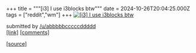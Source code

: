 +++
title = """[i3] I use i3blocks btw"""
date = 2024-10-26T20:04:25.000Z
tags = ["reddit","wm"]
+++
[![[i3] I use i3blocks btw](https://b.thumbs.redditmedia.com/aHc2ijP_uSm2L40nwa51QDAvK5kE58inb_X7vyGjNfI.jpg "[i3] I use i3blocks btw")](https://www.reddit.com/r/unixporn/comments/1gctmg4/i3_i_use_i3blocks_btw/)

submitted by [/u/abbbbbcccccddddd](https://www.reddit.com/user/abbbbbcccccddddd)  
[\[link\]](https://www.reddit.com/gallery/1gctmg4) [\[comments\]](https://www.reddit.com/r/unixporn/comments/1gctmg4/i3_i_use_i3blocks_btw/)

[[source]](https://www.reddit.com/r/unixporn/comments/1gctmg4/i3_i_use_i3blocks_btw/)
